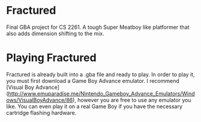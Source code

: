 # Fractured
Final GBA project for CS 2261. A tough Super Meatboy like platformer that also adds dimension shifting to the mix.

# Playing Fractured
Fractured is already built into a .gba file and ready to play. In order to play it, you must first download a Game Boy Advance emulator. I recommend [Visual Boy Advance] (http://www.emuparadise.me/Nintendo_Gameboy_Advance_Emulators/Windows/VisualBoyAdvance/86), however you are free to use any emulator you like. You can even play it on a real Game Boy if you have the necessary cartridge flashing hardware.
